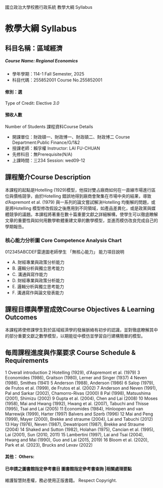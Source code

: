 國立政治大學校務行政系統 教學大綱 Syllabus
# 教學大綱 Syllabus
##  科目名稱：區域經濟 
#####  Course Name: Regional Economics
  * 學年學期：114-1 Fall Semester, 2025 
  * 科目代碼：255852001 Course No.255852001
#### 修別：選
Type of Credit: Elective 
_3.0_
#### 預收人數
Number of Students
課程資料Course Details
  * 開課單位：財政碩一、財政博一、財政碩二、財政博二 Course Department:Public Finance/G/1&2 
  * 授課老師：賴孚權 Instructor: LAI FU-CHUAN 
  * 先修科目：無Prerequisite(N/A)
  * 上課時間：三234 Session: wed09-12
##  課程簡介Course Description
本課程的起點是Hotelling (1929)模型，他探討雙占廠商如何在一直線市場進行區位與價格競爭，由於Hotelling 錯誤地得到廠商會聚集在市場中央的結果，導致d’Aspremont et al. (1979) 與一系列的論文嘗試解決Hotelling 均衡解的問題，或是將Hotelling 模型修改假設之後應用到不同領域，如產品差異化，或是政黨與媒體競爭的議題。本課程將著重在數十篇重要文獻之詳細解構，使學生可以徹底瞭解文章的重要性與如何用數學軟體重建文章的數學模型，並進而模仿改良完成自己的學期報告。
###  核心能力分析圖 Core Competence Analysis Chart
012345ABCDEF雷達圖老師學生
「無核心能力」 
能力項目說明
  * A. 財經專業與政策分析能力
  * B. 邏輯分析與獨立思考能力
  * C. 溝通與寫作能力
  * D. 財經專業與政策分析能力
  * E. 邏輯分析與獨立思考能力
  * F. 溝通寫作與論文發表能力
##  課程目標與學習成效Course Objectives & Learning Outcomes 
本課程將使修課學生對於區域經濟學的發展脈絡有初步的認識，並對徹底瞭解其中的部分重要文獻之數學模型，以期能從中模仿並學習自行建構簡單的模型。
##  每周課程進度與作業要求 Course Schedule & Requirements
1 Overall introduction
2 Hotelling (1929), d'Aspremont et al. (1979)
3 Economides (1986), Graitson (1980), Lerner and Singer (1937)
4 Neven (1986), Smithes (1941)
5 Anderson (1988), Anderson (1986)
6 Salop (1979), de Frutos et al. (1999), de Frutos et al. (2002)
7 Anderson and Neven (1991), Pal and Sarkar (2002), Chamorro-Rivas (2000)
8 Pal (1998), Matsushima (2001), Shimizu (2002)
9 Gupta et al. (2004), Chen and Lai (2008)
10 Moses (1958), Mai and Hwang (1992), Hwang et al. (2007), Tabuchi and Thisse (1995), Tsai and Lai (2005)
11 Economides (1984), Hinloopen and van Marrewijk (1999), Harter (1997) Balvers and Szerb (1996)
12 Mai and Peng (1999), Mayer (2000), Brekke and straume (2004), Lai and Tabuchi (2012)
13 Hay (1976), Neven (1987), Dewatripont (1987), Brekke and Straume (2004)
14 Shaked and Sutton (1982), Holahan (1975), Cancian et al. (1995), Lai (2001), Sun (2010, 2011)
15 Lambertini (1997), Lai and Tsai (2004), Hwang and Mai (1990), Guo and Lai (2015, 2019)
16 Bloom et al. (2020), Park et al. (2023), Brucks and Levav (2022)
####  其他： Others:
####  已申請之圖書館指定參考書目  圖書館指定參考書查詢 |相關處理要點
維護智慧財產權，務必使用正版書籍。 Respect Copyright.